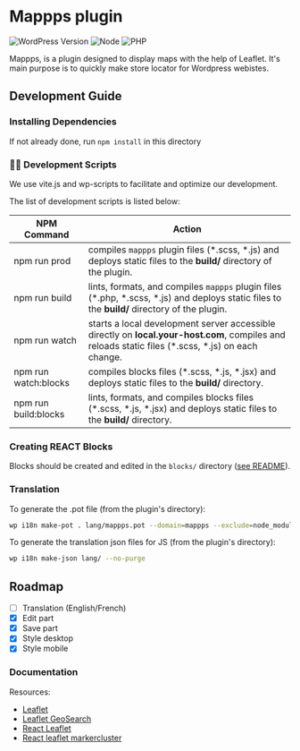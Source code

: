 # Mappps plugin

![WordPress Version](https://img.shields.io/badge/wordpress-%3E%3D%206.2-blue)
![Node](https://img.shields.io/badge/node-%3E%3D%2018-brightgreen)
![PHP](https://img.shields.io/badge/php-%5E8.0-blue)

Mappps, is a plugin designed to display maps with the help of Leaflet.
It's main purpose is to quickly make store locator for Wordpress webistes.

## Development Guide

### Installing Dependencies

If not already done, run `npm install` in this directory

### 🧙‍♂️ Development Scripts

We use vite.js and wp-scripts to facilitate and optimize our development.

The list of development scripts is listed below:

| NPM Command          | Action                                                                                                                                               |
| -------------------- | ---------------------------------------------------------------------------------------------------------------------------------------------------- |
| npm run prod         | compiles `mappps` plugin files (\*.scss, \*.js) and deploys static files to the **build/** directory of the plugin.                                  |
| npm run build        | lints, formats, and compiles `mappps` plugin files (\*.php, \*.scss, \*.js) and deploys static files to the **build/** directory of the plugin.      |
| npm run watch        | starts a local development server accessible directly on **local.your-host.com**, compiles and reloads static files (\*.scss, \*.js) on each change. |
| npm run watch:blocks | compiles blocks files (\*.scss, \*.js, \*.jsx) and deploys static files to the **build/** directory.                                                 |
| npm run build:blocks | lints, formats, and compiles blocks files (\*.scss, \*.js, \*.jsx) and deploys static files to the **build/** directory.                             |

### Creating REACT Blocks

Blocks should be created and edited in the `blocks/` directory ([see README](./blocks/README.md)).

### Translation

To generate the .pot file (from the plugin's directory):

```bash
wp i18n make-pot . lang/mappps.pot --domain=mappps --exclude=node_modules,vendor,lang --include=*.php,build
```

To generate the translation json files for JS (from the plugin's directory):

```bash
wp i18n make-json lang/ --no-purge
```

## Roadmap

- [ ] Translation (English/French)
- [x] Edit part
- [x] Save part
- [x] Style desktop
- [x] Style mobile

### Documentation

Resources:

- [Leaflet](https://leafletjs.com/)
- [Leaflet GeoSearch](https://smeijer.github.io/leaflet-geosearch/)
- [React Leaflet](https://react-leaflet.js.org/)
- [React leaflet markercluster](https://www.npmjs.com/package/@changey/react-leaflet-markercluster)
